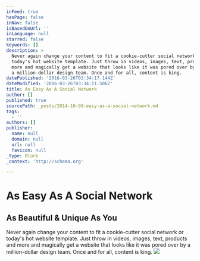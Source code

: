 ```yaml
---
inFeed: true
hasPage: false
inNav: false
isBasedOnUrl: ''
inLanguage: null
starred: false
keywords: []
description: >
  Never again change your content to fit a cookie-cutter social network or
  today's hot website template. Just throw in videos, images, text, products and
  more and magically get a website that looks like it was pored over by
  a million-dollar design team. Once and for all, content is king.
datePublished: '2016-03-26T03:34:17.144Z'
dateModified: '2016-03-26T03:34:11.506Z'
title: As Easy As A Social Network
author: []
published: true
sourcePath: _posts/2014-10-08-easy-as-a-social-network.md
tags:
  - ''
authors: []
publisher:
  name: null
  domain: null
  url: null
  favicon: null
_type: Blurb
_context: 'http://schema.org'

---
```

# As Easy As A Social Network

## As Beautiful & Unique As You

Never again change your content to fit a cookie-cutter social network or today's hot website template. Just throw in videos, images, text, products and more and magically get a website that looks like it was pored over by a million-dollar design team. Once and for all, content is king.
![](https://s3-us-west-2.amazonaws.com/the-grid-img/p/39412bb7b6c42c15d8fe9049359a108a943f9e58.png)